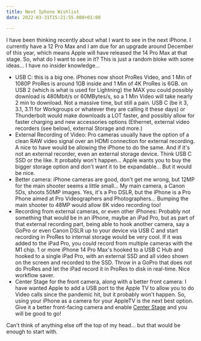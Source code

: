 ```yaml
---
title: Next Iphone Wishlist
date: 2022-03-31T15:21:55.000+01:00

---
```

I have been thinking recently about what I want to see in the next iPhone. I currently have a 12 Pro Max and I am due for an upgrade around December of this year, which means Apple will have released the 14 Pro Max at that stage. So, what do I want to see in it? This is just a random bloke with some ideas... I have no insider knowledge...

* USB C: this is a big one. iPhones now shoot ProRes Video, and 1 Min of 1080P ProRes is around 1GB inside and 1 Min of 4K ProRes is 6GB. on USB 2 (which is what is used for Lightning) the MAX you could possibly download is 480Mbit/s or 60MBytes/s, so a 1 Min Video will take nearly 2 min to download. Not a massive time, but still a pain. USB C (be it 3, 3.1, 3.11 for Workgroups or whatever they are calling it these days) or Thunderbolt would make downloads a LOT faster, and possibly allow for faster charging and new accessories options (Ethernet, external video recorders (see below), external Storage and more.)
* External Recording of Video: Pro cameras usually have the option of a clean RAW video signal over an HDMI connection for external recording. A nice to have would be allowing the iPhone to do the same. And if it's not an external recorder, even an external storage device. Think USB C SSD or the like. It probably won't happen... Apple wants you to buy the bigger storage option and don't want it to be expandable... But it would be nice.
* Better camera: iPhone cameras are good, don't get me wrong, but 12MP for the main shooter seems a little small... My main camera, a Canon 5Ds, shoots 50MP images. Yes, it's a Pro DSLR, but the iPhone is a Pro Phone aimed at Pro Videographers and Photographers... Bumping the main shooter to 48MP would allow 8K video recording too!
* Recording from external cameras, or even other iPhones: Probably not something that would be in an iPhone, maybe an iPad Pro, but as part of that external recording part, being able to hook another camera, say a GoPro or even Canon DSLR up to your device via USB C and start recording in ProRes to internal storage would be very cool. If it was added to the iPad Pro, you could record from multiple cameras with the M1 chip. 1 or more iPhone 14 Pro Max's hooked to a USB C Hub and hooked to a single iPad Pro, with an external SSD and all video shown on the screen and recorded to the SSD. Throw in a GoPro that does not do ProRes and let the iPad record it in ProRes to disk in real-time. Nice workflow saver.
* Center Stage for the front camera, along with a better front camera: I have wanted Apple to add a USB port to the Apple TV to allow you to do Video calls since the pandemic hit, but it probably won't happen. So, using your iPhone as a camera for your AppleTV is the next best option. Give it a better front-facing camera and enable [Center Stage](https://support.apple.com/en-ie/HT212315) and you will be good to go!

Can't think of anything else off the top of my head... but that would be enough to start with.